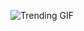 ![Trending GIF](https://media0.giphy.com/media/v1.Y2lkPThiYjIxNzcya2I5ZG5vM3hmbjRpcXhtdmNyYnB3M2M5OTE1dzZhbnpjaHJkdmM3eiZlcD12MV9naWZzX3NlYXJjaCZjdD1n/MT5UUV1d4CXE2A37Dg/giphy.gif)
